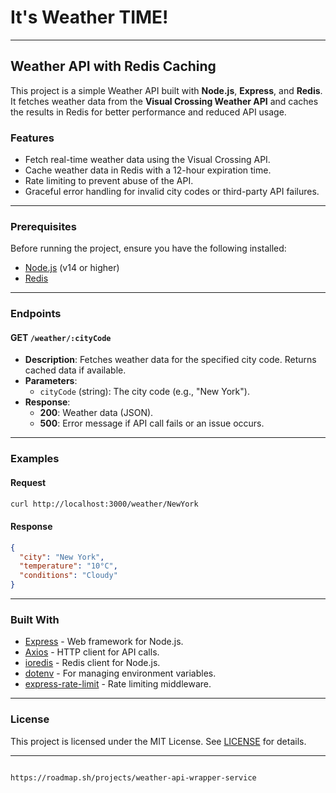# It's Weather TIME!


 
---

## Weather API with Redis Caching

This project is a simple Weather API built with **Node.js**, **Express**, and **Redis**. It fetches weather data from the **Visual Crossing Weather API** and caches the results in Redis for better performance and reduced API usage.

### Features

- Fetch real-time weather data using the Visual Crossing API.
- Cache weather data in Redis with a 12-hour expiration time.
- Rate limiting to prevent abuse of the API.
- Graceful error handling for invalid city codes or third-party API failures.

---

### Prerequisites

Before running the project, ensure you have the following installed:

- [Node.js](https://nodejs.org/) (v14 or higher)
- [Redis](https://redis.io/)

---






### Endpoints

#### GET `/weather/:cityCode`

- **Description**: Fetches weather data for the specified city code. Returns cached data if available.
- **Parameters**:
  - `cityCode` (string): The city code (e.g., "New York").
- **Response**:
  - **200**: Weather data (JSON).
  - **500**: Error message if API call fails or an issue occurs.

---

### Examples

#### Request
```bash
curl http://localhost:3000/weather/NewYork
```

#### Response
```json
{
  "city": "New York",
  "temperature": "10°C",
  "conditions": "Cloudy"
}
```

---

### Built With

- [Express](https://expressjs.com/) - Web framework for Node.js.
- [Axios](https://axios-http.com/) - HTTP client for API calls.
- [ioredis](https://github.com/luin/ioredis) - Redis client for Node.js.
- [dotenv](https://github.com/motdotla/dotenv) - For managing environment variables.
- [express-rate-limit](https://github.com/nfriedly/express-rate-limit) - Rate limiting middleware.

---

### License

This project is licensed under the MIT License. See  [LICENSE](LICENSE)  for details.

---
```

https://roadmap.sh/projects/weather-api-wrapper-service
```

